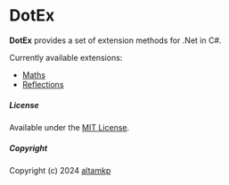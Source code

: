 # DotEx

**DotEx** provides a set of extension methods for .Net in C#.

Currently available extensions:
- [Maths](api/DotEx.Maths.yml)
- [Reflections](api/DotEx.Reflections.yml)

##### License

Available under the [MIT License](https://github.com/altamkp/DotEx/blob/master/LICENSE.md).

##### Copyright

Copyright (c) 2024 [altamkp](https://github.com/altamkp)
